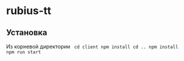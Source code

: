 # rubius-tt
## Установка
Из корневой директории
<code>
cd client
npm install
cd ..
npm install
npm run start
</code>
